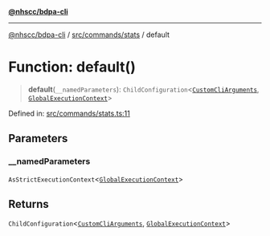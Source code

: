 [**@nhscc/bdpa-cli**](../../../../README.md)

***

[@nhscc/bdpa-cli](../../../../README.md) / [src/commands/stats](../README.md) / default

# Function: default()

> **default**(`__namedParameters`): `ChildConfiguration`\<[`CustomCliArguments`](../type-aliases/CustomCliArguments.md), [`GlobalExecutionContext`](../../../configure/type-aliases/GlobalExecutionContext.md)\>

Defined in: [src/commands/stats.ts:11](https://github.com/nhscc/bdpa-cli/blob/c8a325cdd3d6bbbd34604fbd2249eb233fe4776a/src/commands/stats.ts#L11)

## Parameters

### \_\_namedParameters

`AsStrictExecutionContext`\<[`GlobalExecutionContext`](../../../configure/type-aliases/GlobalExecutionContext.md)\>

## Returns

`ChildConfiguration`\<[`CustomCliArguments`](../type-aliases/CustomCliArguments.md), [`GlobalExecutionContext`](../../../configure/type-aliases/GlobalExecutionContext.md)\>
